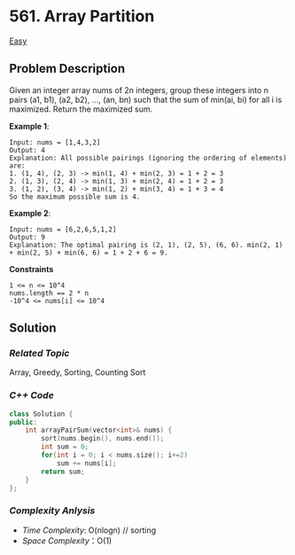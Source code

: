 # 561. Array Partition
[Easy](https://leetcode.com/problems/array-partition/description/)

## Problem Description

Given an integer array nums of 2n integers, group these integers into n pairs (a1, b1), (a2, b2), ..., (an, bn) such that the sum of min(ai, bi) for all i is maximized. Return the maximized sum.

**Example 1**:
```
Input: nums = [1,4,3,2]
Output: 4
Explanation: All possible pairings (ignoring the ordering of elements) are:
1. (1, 4), (2, 3) -> min(1, 4) + min(2, 3) = 1 + 2 = 3
2. (1, 3), (2, 4) -> min(1, 3) + min(2, 4) = 1 + 2 = 3
3. (1, 2), (3, 4) -> min(1, 2) + min(3, 4) = 1 + 3 = 4
So the maximum possible sum is 4.
```
**Example 2**:
```
Input: nums = [6,2,6,5,1,2]
Output: 9
Explanation: The optimal pairing is (2, 1), (2, 5), (6, 6). min(2, 1) + min(2, 5) + min(6, 6) = 1 + 2 + 6 = 9.
```

**Constraints**
```
1 <= n <= 10^4
nums.length == 2 * n
-10^4 <= nums[i] <= 10^4
```

## Solution

### _Related Topic_
   Array, Greedy, Sorting, Counting Sort

### _C++ Code_
```cpp
class Solution {
public:
    int arrayPairSum(vector<int>& nums) {
        sort(nums.begin(), nums.end());
        int sum = 0;
        for(int i = 0; i < nums.size(); i+=2)
            sum += nums[i];
        return sum;
    }
};
```

### _Complexity Anlysis_
- _Time Complexity_: O(nlogn) // sorting
- _Space Complexity_：O(1)
